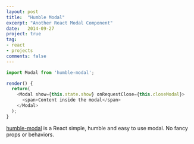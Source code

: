 ```yaml
---
layout: post
title:  "Humble Modal"
excerpt: "Another React Modal Component"
date:   2014-09-27
project: true
tag:
- react
- projects
comments: false
---
```


~~~js
import Modal from 'humble-modal';

render() {
  return(
    <Modal show={this.state.show} onRequestClose={this.closeModal}>
      <span>Content inside the modal</span>
    </Modal>
  );
}
~~~

[humble-modal](https://github.com/neliojrr/humble-modal) is a React simple, 
humble and easy to use modal. No fancy props or behaviors. 
